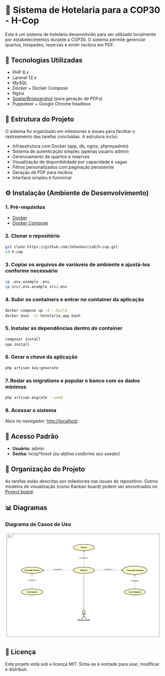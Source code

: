 # 🏨 Sistema de Hotelaria para a COP30 - H-Cop

Este é um sistema de hotelaria desenvolvido para ser utilizado localmente por estabelecimentos durante a COP30. O sistema permite gerenciar quartos, hóspedes, reservas e emitir recibos em PDF.

## 🚀 Tecnologias Utilizadas

- PHP 8.x
- Laravel 12.x
- MySQL
- Docker + Docker Compose
- Nginx
- [Spatie/Browsershot](https://github.com/spatie/browsershot) (para geração de PDFs)
- Puppeteer + Google Chrome headless

## 🧱 Estrutura do Projeto

O sistema foi organizado em milestones e issues para facilitar o rastreamento das tarefas concluídas. A estrutura inclui:

- Infraestrutura com Docker (app, db, nginx, phpmyadmin)
- Sistema de autenticação simples (apenas usuário admin)
- Gerenciamento de quartos e reservas
- Visualização de disponibilidade por capacidade e vagas
- Filtros personalizados com paginação persistente
- Geração de PDF para recibos
- Interface simples e funcional

## ⚙️ Instalação (Ambiente de Desenvolvimento)

### 1. Pré-requisitos

- [Docker](https://www.docker.com/)
- [Docker Compose](https://docs.docker.com/compose/)

### 2. Clonar o repositório

```bash
git clone https://github.com/JohanGarciaO/h-cop.git
cd h-cop
```

### 3. Copiar os arquivos de variáveis de ambiente e ajustá-los conforme necessário

```bash
cp .env.example .env
cp src/.env.example src/.env
```

### 4. Subir os containers e entrar no container da aplicação

```bash
docker compose up -d --build
docker exec -it hotelaria_app bash
```

### 5. Instalar as dependências dentro do container

```bash
composer install
npm install
```

### 6. Gerar a chave da aplicação

```bash
php artisan key:generate
```

### 7. Rodar as migrations e popular o banco com os dados mínimos

```bash
php artisan migrate --seed
```

### 8. Acessar o sistema

Abra no navegador: [http://localhost](http://localhost)

## 👤 Acesso Padrão

- **Usuário:** admin
- **Senha:** hcop\*hroot _(ou defina conforme seu seeder)_

## 📂 Organização do Projeto

As tarefas estão descritas por milestones nas issues do repositório.
Outros modelos de visualização (como Kanban board) podem ser encontrados no [Project board](https://github.com/JohanGarciaO/h-cop/projects).

## 📊 Diagramas

### Diagrama de Casos de Uso

![Use Case Diagram](docs/UC-Hotelaria.png)

## 📝 Licença

Este projeto está sob a licença MIT. Sinta-se à vontade para usar, modificar e distribuir.
